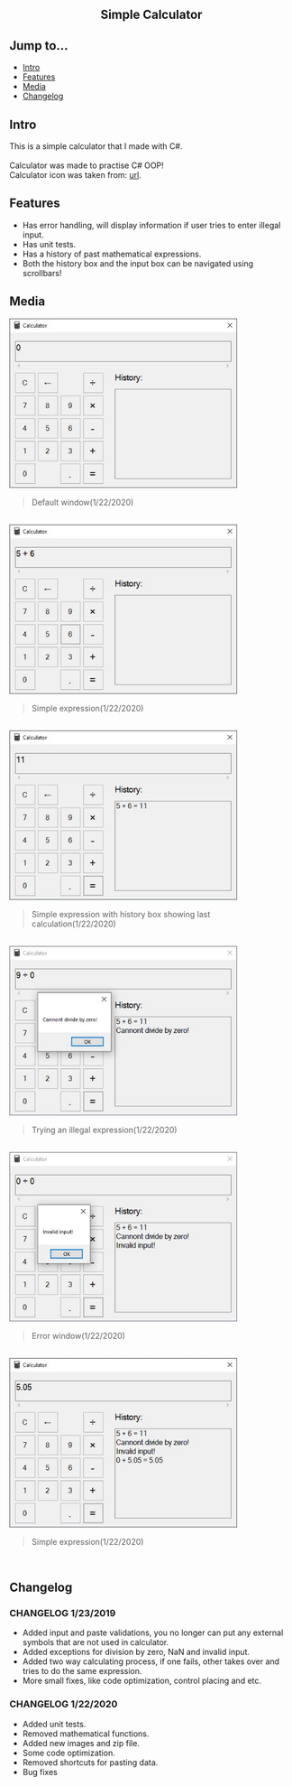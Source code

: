 <div align="center">
  <h2>Simple Calculator</h2>
</div>

## Jump to...

  - [Intro](#intro)
  - [Features](#features)
  - [Media](#media)
  - [Changelog](#changelog)

## <a name="Intro"></a>Intro

<p>This is a simple calculator that I made with C#.<br><br>
Calculator was made to practise C# OOP!<br>
Calculator icon was taken from:
<a href='https://icons8.com/icon/21/calculator' target='_blank'>url</a>.
</p>

## <a name="Features"></a>Features

<ul>
  <li>Has error handling, will display information if user tries to enter illegal input.</li>
  <li>Has unit tests.</li>
  <li>Has a history of past mathematical expressions.</li>
  <li>Both the history box and the input box can be navigated using scrollbars!</li>  
</ul>

## <a name="Media"></a>Media

<a target="_blank" href="https://github.com/GintasS/Simple-Calculator/blob/master/images/Image1.JPG">
  <img src="https://github.com/GintasS/Simple-Calculator/blob/master/Images/Image1.JPG" height="300" style="max-width:100%;"></img>
</a>
<blockquote>Default window(1/22/2020)</blockquote>
<br>

<a target="_blank" href="https://github.com/GintasS/Simple-Calculator/blob/master/images/Image2.JPG">
  <img src="https://github.com/GintasS/Simple-Calculator/blob/master/Images/Image2.JPG" height="300" style="max-width:100%;"></img>
</a>
<blockquote>Simple expression(1/22/2020)</blockquote>
<br>

<a target="_blank" href="https://github.com/GintasS/Simple-Calculator/blob/master/images/Image3.JPG">
  <img src="https://github.com/GintasS/Simple-Calculator/blob/master/Images/Image3.JPG" height="300" style="max-width:100%;"></img>
</a>
<blockquote>Simple expression with history box showing last calculation(1/22/2020)</blockquote>
<br>

<a target="_blank" href="https://github.com/GintasS/Simple-Calculator/blob/master/images/Image4.JPG">
  <img src="https://github.com/GintasS/Simple-Calculator/blob/master/Images/Image4.JPG" height="300" style="max-width:100%;"></img>
</a>
<blockquote>Trying an illegal expression(1/22/2020)</blockquote>
<br>

<a target="_blank" href="https://github.com/GintasS/Simple-Calculator/blob/master/images/Image5.JPG">
  <img src="https://github.com/GintasS/Simple-Calculator/blob/master/Images/Image5.JPG" height="300" style="max-width:100%;"></img>
</a>
<blockquote>Error window(1/22/2020)</blockquote>
<br>

<a target="_blank" href="https://github.com/GintasS/Simple-Calculator/blob/master/images/Image6.JPG">
  <img src="https://github.com/GintasS/Simple-Calculator/blob/master/Images/Image6.JPG" height="300" style="max-width:100%;"></img>
</a>
<blockquote>Simple expression(1/22/2020)</blockquote>
<br>

## <a name="Changelog"></a>Changelog

<h3>CHANGELOG 1/23/2019</h3>
<ul>
  <li>Added input and paste validations, you no longer can put any external symbols that are not used in calculator.</li>
  <li>Added exceptions for division by zero, NaN and invalid input.</li>
  <li>Added two way calculating process, if one fails, other takes over and tries to do the same expression.</li>
  <li>More small fixes, like code optimization, control placing and etc.</li>
</ul>
<h3>CHANGELOG 1/22/2020</h3>
<ul>
  <li>Added unit tests.</li>
  <li>Removed mathematical functions.</li>
  <li>Added new images and zip file.</li>
  <li>Some code optimization.</li>
  <li>Removed shortcuts for pasting data.</li>
  <li>Bug fixes</li>
</ul>


